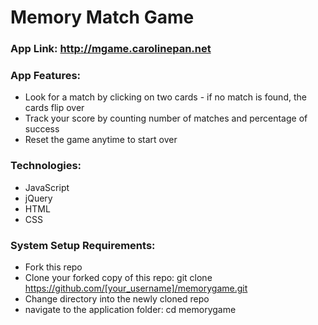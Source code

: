 # Memory Match Game

### App Link: http://mgame.carolinepan.net

### App Features:
- Look for a match by clicking on two cards - if no match is found, the cards flip over
- Track your score by counting number of matches and percentage of success
- Reset the game anytime to start over

### Technologies:
- JavaScript
- jQuery
- HTML
- CSS

### System Setup Requirements:
- Fork this repo
- Clone your forked copy of this repo: git clone https://github.com/[your_username]/memorygame.git
- Change directory into the newly cloned repo
- navigate to the application folder: cd memorygame

